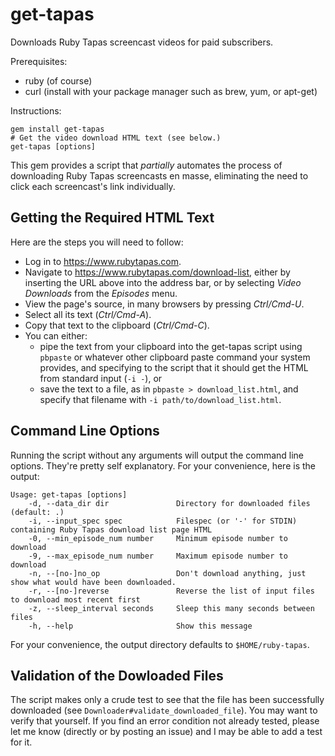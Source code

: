 # get-tapas #

Downloads Ruby Tapas screencast videos for paid subscribers.

Prerequisites:

* ruby (of course)
* curl (install with your package manager such as brew, yum, or apt-get)

Instructions:

```
gem install get-tapas
# Get the video download HTML text (see below.)
get-tapas [options]
```

This gem provides a script that _partially_ automates the process of
downloading Ruby Tapas screencasts en masse, eliminating the need to 
click each screencast's link individually.

## Getting the Required HTML Text

Here are the steps you will need to follow:

* Log in to https://www.rubytapas.com.
* Navigate to https://www.rubytapas.com/download-list, either by
inserting the URL above into the address bar, or by
selecting _Video Downloads_ from the _Episodes_ menu.
* View the page's source, in many browsers by pressing _Ctrl/Cmd-U_.
* Select all its text (_Ctrl/Cmd-A_).
* Copy that text to the clipboard (_Ctrl/Cmd-C_).
* You can either:
  * pipe the text from your clipboard into the get-tapas script using `pbpaste` 
  or whatever other clipboard paste command your system provides, 
  and specifying to the script that it should get the HTML 
  from standard input (`-i -`), or 
  * save the text to a file, as in `pbpaste > download_list.html`, 
  and specify that filename with `-i path/to/download_list.html`.


## Command Line Options

Running the script without any arguments will output the command line
options.  They're pretty self explanatory. For your convenience, here is
the output:

```
Usage: get-tapas [options]
    -d, --data_dir dir               Directory for downloaded files (default: .)
    -i, --input_spec spec            Filespec (or '-' for STDIN) containing Ruby Tapas download list page HTML
    -0, --min_episode_num number     Minimum episode number to download
    -9, --max_episode_num number     Maximum episode number to download
    -n, --[no-]no_op                 Don't download anything, just show what would have been downloaded.
    -r, --[no-]reverse               Reverse the list of input files to download most recent first
    -z, --sleep_interval seconds     Sleep this many seconds between files
    -h, --help                       Show this message
```

For your convenience, the output directory defaults to `$HOME/ruby-tapas`.

## Validation of the Dowloaded Files

The script makes only a crude test to see that the file has been successfully downloaded
(see `Downloader#validate_downloaded_file`).
You may want to verify that yourself. If you find an error condition not already tested,
please let me know (directly or by posting an issue) and I may be able to add a test for it.
